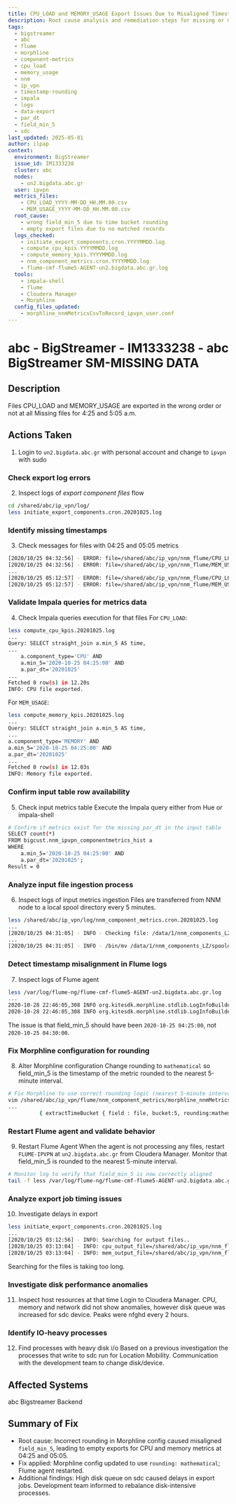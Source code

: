 ```yaml
---
title: CPU_LOAD and MEMORY_USAGE Export Issues Due to Misaligned Timestamps
description: Root cause analysis and remediation steps for missing or misaligned CPU_LOAD and MEMORY_USAGE export files in abc BigStreamer, including Flume Morphline rounding config fix, field_min_5 correction, and IO bottleneck investigation on sdc device.
tags:
  - bigstreamer
  - abc
  - flume
  - morphline
  - component-metrics
  - cpu_load
  - memory_usage
  - nnm
  - ip_vpn
  - timestamp-rounding
  - impala
  - logs
  - data-export
  - par_dt
  - field_min_5
  - sdc
last_updated: 2025-05-01
author: ilpap
context:
  environment: BigStreamer
  issue_id: IM1333238
  cluster: abc
  nodes:
    - un2.bigdata.abc.gr
  user: ipvpn
  metrics_files:
    - CPU_LOAD_YYYY-MM-DD_HH.MM.00.csv
    - MEM_USAGE_YYYY-MM-DD_HH.MM.00.csv
  root_cause:
    - wrong field_min_5 due to time bucket rounding
    - empty export files due to no matched records
  logs_checked:
    - initiate_export_components.cron.YYYYMMDD.log
    - compute_cpu_kpis.YYYYMMDD.log
    - compute_memory_kpis.YYYYMMDD.log
    - nnm_component_metrics.cron.YYYYMMDD.log
    - flume-cmf-flume5-AGENT-un2.bigdata.abc.gr.log
  tools:
    - impala-shell
    - flume
    - Cloudera Manager
    - Morphline
  config_files_updated:
    - morphline_nnmMetricsCsvToRecord_ipvpn_user.conf
---
```

# abc - BigStreamer - IM1333238 - abc BigStreamer SM-MISSING DATA
## Description
Files CPU_LOAD and MEMORY_USAGE are exported in the wrong order or not at all Missing files for 4:25 and 5:05 a.m.
## Actions Taken
1. Login to `un2.bigdata.abc.gr` with personal account and change to `ipvpn` with sudo
### Check export log errors
2. Inspect logs of *export component files* flow
``` bash
cd /shared/abc/ip_vpn/log/
less initiate_export_components.cron.20201025.log
```
### Identify missing timestamps
3. Check messages for files with 04:25 and 05:05 metrics
``` bash
[2020/10/25 04:32:56] - ERROR: file=/shared/abc/ip_vpn/nnm_flume/CPU_LOAD_2020-10-25_04.25.00.csv is empty.
[2020/10/25 04:32:56] - ERROR: file=/shared/abc/ip_vpn/nnm_flume/MEM_USAGE_2020-10-25_04.25.00.csv is empty.
...
[2020/10/25 05:12:57] - ERROR: file=/shared/abc/ip_vpn/nnm_flume/CPU_LOAD_2020-10-25_05.05.00.csv is empty.
[2020/10/25 05:12:57] - ERROR: file=/shared/abc/ip_vpn/nnm_flume/MEM_USAGE_2020-10-25_05.05.00.csv is empty.
```
### Validate Impala queries for metrics data
4. Check Impala queries execution for that files
For `CPU_LOAD`:
``` bash
less compute_cpu_kpis.20201025.log
...
Query: SELECT straight_join a.min_5 AS time,
...
    a.component_type='CPU' AND
    a.min_5='2020-10-25 04:25:00' AND
    a.par_dt='20201025'
...
Fetched 0 row(s) in 12.20s
INFO: CPU file exported.
```
For `MEM_USAGE`:
``` bash
less compute_memory_kpis.20201025.log
...
Query: SELECT straight_join a.min_5 AS time,
...
a.component_type='MEMORY' AND
a.min_5='2020-10-25 04:25:00' AND
a.par_dt='20201025'
...
Fetched 0 row(s) in 12.03s
INFO: Memory file exported.
```
### Confirm input table row availability
5. Check input metrics table
Execute the Impala query either from Hue or impala-shell
```bash
# Confirm if metrics exist for the missing par_dt in the input table
SELECT count(*)
FROM bigcust.nnm_ipvpn_componentmetrics_hist a
WHERE        
    a.min_5='2020-10-25 04:25:00' AND
    a.par_dt='20201025';
Result = 0
```
### Analyze input file ingestion process
6. Inspect logs of input metrics ingestion
Files are transferred from NNM node to a local spool directory every 5 minutes.
```bash
less /shared/abc/ip_vpn/log/nnm_component_metrics.cron.20201025.log
...
[2020/10/25 04:31:05] - INFO - Checking file: /data/1/nnm_components_LZ/BIG-CUSTOMERS-CPU-MEM-UTIL_20201025042603327.csv.gz
...
[2020/10/25 04:31:05] - INFO - /bin/mv /data/1/nnm_components_LZ/spooldir/BIG-CUSTOMERS-CPU-MEM-UTIL_20201025042603327.20201025_023104UTC.csv.tmp /data/1/nnm_components_LZ/spooldir/BIG-CUSTOMERS-CPU-MEM-UTIL_20201025042603327.20201025_023104UTC.csv
```
### Detect timestamp misalignment in Flume logs
7. Inspect logs of Flume agent
```bash
less /var/log/flume-ng/flume-cmf-flume5-AGENT-un2.bigdata.abc.gr.log
...
2020-10-28 22:46:05,308 INFO org.kitesdk.morphline.stdlib.LogInfoBuilder$LogInfo: After Split record:[{IPAddress=[87.203.132.214], ..., file=[/data/1/nnm_components_LZ/spooldir/BIG-CUSTOMERS-CPU-MEM-UTIL_20201025042603327.20201025_023104UTC.csv]}]
2020-10-28 22:46:05,308 INFO org.kitesdk.morphline.stdlib.LogInfoBuilder$LogInfo: After extractTimeBucket record:[{IPAddress=[87.203.132.214], ..., field_min_5=[2020-10-25 04:30:00], field_par_dt=[20201025], file=[/data/1/nnm_components_LZ/spooldir/BIG-CUSTOMERS-CPU-MEM-UTIL_20201025042603327.20201025_023104UTC.csv]}]
```
The issue is that field_min_5 should have been `2020-10-25 04:25:00`, not `2020-10-25 04:30:00`.
### Fix Morphline configuration for rounding
8. Alter Morphline configuration
Change rounding to `mathematical` so field_min_5 is the timestamp of the metric rounded to the nearest 5-minute interval. 
```bash
# Fix Morphline to use correct rounding logic (nearest 5-minute interval)
vim /shared/abc/ip_vpn/flume/nnm_component_metrics/morphline_nnmMetricsCsvToRecord_ipvpn_user.conf
...
          { extractTimeBucket { field : file, bucket:5, rounding:mathematical } }
```
### Restart Flume agent and validate behavior
9. Restart Flume Agent
When the agent is not processing any files, restart `FLUME-IPVPN` at `un2.bigdata.abc.gr` from Cloudera Manager. Monitor that field_min_5 is rounded to the nearest 5-minute interval.
```bash
# Monitor log to verify that field_min_5 is now correctly aligned
tail -f less /var/log/flume-ng/flume-cmf-flume5-AGENT-un2.bigdata.abc.gr.log
```
### Analyze export job timing issues
10. Investigate delays in export
```bash
less initiate_export_components.cron.20201025.log
...
[2020/10/25 03:12:56] - INFO: Searching for output files..
[2020/10/25 03:13:04] - INFO: cpu_output_file=/shared/abc/ip_vpn/nnm_flume/CPU_LOAD_2020-10-25_03.05.00.csv
[2020/10/25 03:13:04] - INFO: mem_output_file=/shared/abc/ip_vpn/nnm_flume/MEM_USAGE_2020-10-25_03.05.00.csv
```
Searching for the files is taking too long.
### Investigate disk performance anomalies
11. Inspect host resources at that time
Login to Cloudera Manager. CPU, memory and network did not show anomalies, however disk queue was increased for sdc device. Peaks were nfghd every 2 hours.
### Identify IO-heavy processes
12. Find processes with heavy disk i/o
Based on a previous investigation the processes that write to sdc run for Location Mobility. Communication with the development team to change disk/device.
## Affected Systems
abc Bigstreamer Backend
## Summary of Fix
- Root cause: Incorrect rounding in Morphline config caused misaligned `field_min_5`, leading to empty exports for CPU and memory metrics at 04:25 and 05:05.
- Fix applied: Morphline config updated to use `rounding: mathematical`; Flume agent restarted.
- Additional findings: High disk queue on sdc caused delays in export jobs. Development team informed to rebalance disk-intensive processes.